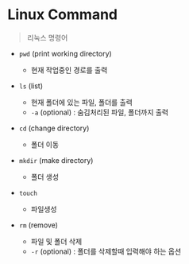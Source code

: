 # Linux Command

> 리눅스 명령어

- `pwd` (print working directory)
    - 현재 작업중인 경로를 출력

- `ls` (list)
    - 현재 폴더에 있는 파일, 폴더를 출력
    - `-a` (optional) : 숨김처리된 파일, 폴더까지 출력

- `cd` (change directory)
    - 폴더 이동

- `mkdir` (make directory)
    - 폴더 생성

- `touch`
    - 파일생성

- `rm` (remove)
    - 파일 및 폴더 삭제
    - `-r` (optional) : 폴더를 삭제할때 입력해야 하는 옵션
